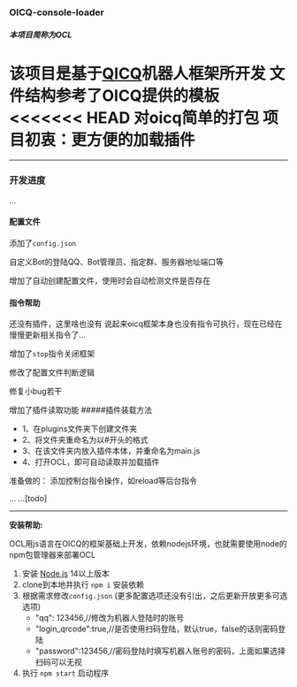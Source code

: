 ### OICQ-console-loader
##### 本项目简称为OCL
该项目是基于[QICQ](https://github.com/takayama-lily/oicq)机器人框架所开发
文件结构参考了OICQ提供的模板
<<<<<<< HEAD
对oicq简单的打包
项目初衷：更方便的加载插件
=======



----
### 开发进度

...

#### 配置文件
添加了`config.json`

自定义Bot的登陆QQ、Bot管理员、指定群、服务器地址端口等

增加了自动创建配置文件，使用时会自动检测文件是否存在

#### 指令帮助

还没有插件，这里啥也没有
说起来oicq框架本身也没有指令可执行，现在已经在慢慢更新相关指令了...

增加了`stop`指令关闭框架

修改了配置文件判断逻辑

修复小bug若干

增加了插件读取功能
#####插件装载方法
 - 1、在plugins文件夹下创建文件夹
 - 2、将文件夹重命名为以#开头的格式
 - 3、在该文件夹内放入插件本体，并重命名为main.js
 - 4、打开OCL，即可自动读取并加载插件

准备做的：
添加控制台指令操作，如reload等后台指令

... ...[todo]

----

**安装帮助:**

OCL用js语言在OICQ的框架基础上开发，依赖nodejs环境，也就需要使用node的npm包管理器来部署OCL

1. 安装 [Node.js](https://nodejs.org/) 14以上版本  
2. clone到本地并执行 `npm i` 安装依赖
3. 根据需求修改`config.json` (更多配置选项还没有引出，之后更新开放更多可选选项)
    - "qq": 123456,//修改为机器人登陆时的账号
    - "login_qrcode":true,//是否使用扫码登陆，默认true，false的话则密码登陆
    - "password":123456,//密码登陆时填写机器人账号的密码，上面如果选择扫码可以无视
4. 执行 `npm start` 启动程序

